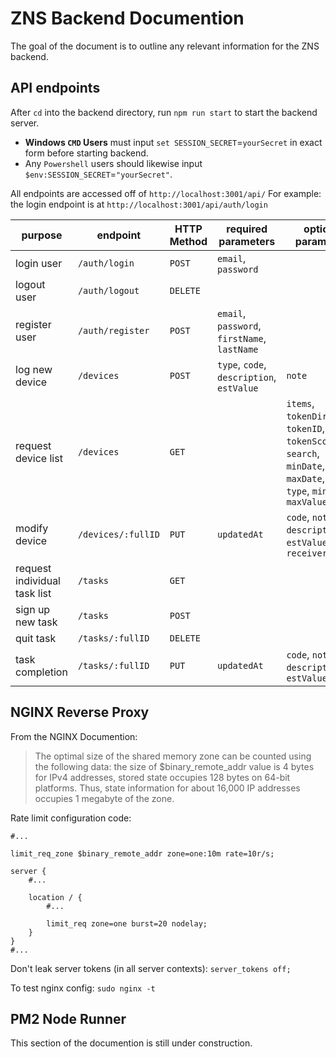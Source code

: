 # ZNS Backend Documention
The goal of the document is to outline any relevant information for the ZNS backend.

## API endpoints

After `cd` into the backend directory, run `npm run start` to start the backend server.

* **Windows `CMD` Users** must input `set SESSION_SECRET`=`yourSecret` in exact form before starting backend.
* Any `Powershell` users should likewise input `$env:SESSION_SECRET`=`"yourSecret"`. 

 All endpoints are accessed off of  `http://localhost:3001/api/` For example: the login endpoint is at `http://localhost:3001/api/auth/login`

purpose | endpoint | HTTP Method | required parameters | optional parameters | notes
--- | --- | --- | --- | --- | ---
login user | `/auth/login` | `POST` | `email`, `password`
logout user | `/auth/logout` | `DELETE`
register user | `/auth/register` | `POST` | `email`, `password`, `firstName`, `lastName`
log new device | `/devices` | `POST` | `type`, `code`, `description`, `estValue` | `note`
request device list | `/devices` | `GET` || `items`, `tokenDirection`, `tokenID`, `tokenScore`, `search`, `minDate`, `maxDate`, `code`, `type`, `minValue`, `maxValue`| Parameters in query not body. If the `tokenDirection` field is included, `tokenID` must be supplied.
modify device | `/devices/:fullID` | `PUT` | `updatedAt` | `code`, `note`, `description`, `estValue`, `receiver`
request individual task list | `/tasks` | `GET`
sign up new task | `/tasks` | `POST`
quit task | `/tasks/:fullID` | `DELETE`
task completion | `/tasks/:fullID` | `PUT` | `updatedAt` | `code`, `note`, `description`, `estValue`

## NGINX Reverse Proxy
From the NGINX Documention:
>The optimal size of the shared memory zone can be counted using the following data: the size of $binary_remote_addr value is 4 bytes for IPv4 addresses, stored state occupies 128 bytes on 64-bit platforms. Thus, state information for about 16,000 IP addresses occupies 1 megabyte of the zone.

Rate limit configuration code:
```nginx
#...

limit_req_zone $binary_remote_addr zone=one:10m rate=10r/s;

server {
    #...

    location / {
        #...

        limit_req zone=one burst=20 nodelay;
    }
}
#...
```
Don't leak server tokens (in all server contexts): `server_tokens off;`

To test nginx config: `sudo nginx -t`

## PM2 Node Runner
This section of the documention is still under construction.
